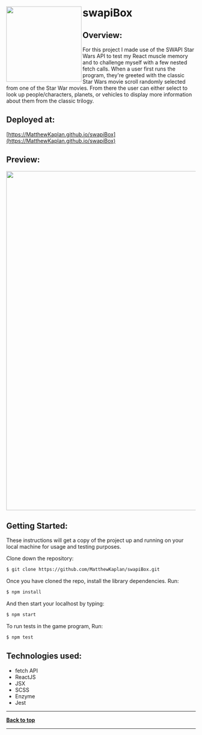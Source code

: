 # swapiBox <img src="https://i.imgur.com/n8rxqTp.png" width="200" align="left"/>

## Overview:

For this project I made use of the SWAPI Star Wars API to test my React muscle memory and to challenge myself with a few nested fetch calls. When a user first runs the program, they're greeted with the classic Star Wars movie scroll randomly selected from one of the Star War movies. From there the user can either select to look up people/characters, planets, or vehicles to display more information about them from the classic trilogy.

## Deployed at:

[https://MatthewKaplan.github.io/swapiBox](https://MatthewKaplan.github.io/swapiBox)

## Preview:

<img src="https://i.imgur.com/8ARLiXx.png" width="900" />

## Getting Started:

These instructions will get a copy of the project up and running on your local machine for usage and testing purposes.

Clone down the repository:

```bash
$ git clone https://github.com/MatthewKaplan/swapiBox.git
```

Once you have cloned the repo, install the library dependencies. Run:

```bash
$ npm install
```

And then start your localhost by typing:

```bash
$ npm start
```

To run tests in the game program, Run:
```bash
$ npm test
```

## Technologies used:

- fetch API
- ReactJS 
- JSX 
- SCSS
- Enzyme
- Jest

---

**[Back to top](https://github.com/MatthewKaplan/swapiBox#swapibox)**

---
